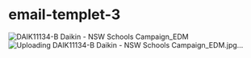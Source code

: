 # email-templet-3
![DAIK11134-B Daikin - NSW Schools Campaign_EDM](https://github.com/gautamladhava/email-templet-3/assets/109068997/85f04821-050a-428d-a7da-86a0f319646b)
![Uploading DAIK11134-B Daikin - NSW Schools Campaign_EDM.jpg…]()
